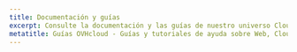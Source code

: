 ```yaml
---
title: Documentación y guías
excerpt: Consulte la documentación y las guías de nuestro universo Cloud para ayudarle a desplegar y utilizar nuestras soluciones.
metatitle: Guías OVHcloud - Guías y tutoriales de ayuda sobre Web, Cloud, Public Cloud y Messaging.
---
```

